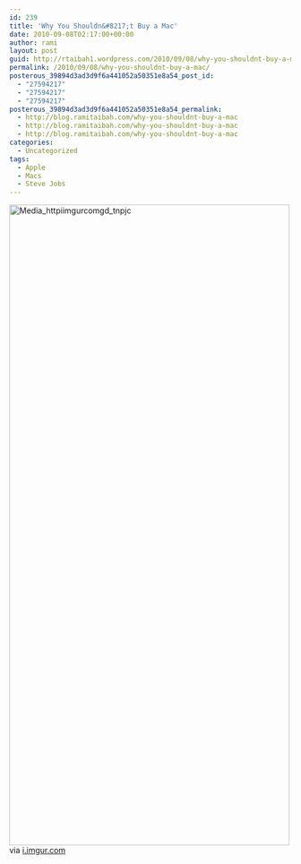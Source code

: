 ```yaml
---
id: 239
title: 'Why You Shouldn&#8217;t Buy a Mac'
date: 2010-09-08T02:17:00+00:00
author: rami
layout: post
guid: http://rtaibah1.wordpress.com/2010/09/08/why-you-shouldnt-buy-a-mac
permalink: /2010/09/08/why-you-shouldnt-buy-a-mac/
posterous_39894d3ad3d9f6a441052a50351e8a54_post_id:
  - "27594217"
  - "27594217"
  - "27594217"
posterous_39894d3ad3d9f6a441052a50351e8a54_permalink:
  - http://blog.ramitaibah.com/why-you-shouldnt-buy-a-mac
  - http://blog.ramitaibah.com/why-you-shouldnt-buy-a-mac
  - http://blog.ramitaibah.com/why-you-shouldnt-buy-a-mac
categories:
  - Uncategorized
tags:
  - Apple
  - Macs
  - Steve Jobs
---
```

<div class="posterous_bookmarklet_entry">
  <div class='p_embed p_image_embed'>
    <img alt="Media_httpiimgurcomgd_tnpjc" height="1145" src="http://139.59.20.41/wp-content/uploads/2011/12/media_httpiimgurcomgd_tnpjc-scaled500.jpg?w=131" width="500" />
  </div>
  
  <div class="posterous_quote_citation">
    via <a href="http://i.imgur.com/Gdq61.jpg">i.imgur.com</a>
  </div>
  
  <p>
    &nbsp;
  </p>
</div>